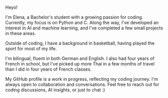Heyo!

I'm Elena, a Bachelor's student with a growing passion for coding. 
Currently, my focus is on Python and C. Along the way, I've developed an interest in AI and machine learning, and I've completed a few small projects in these areas.

Outside of coding, I have a background in basketball, having played the sport for most of my life. 

I'm bilingual, fluent in both German and English. 
I also had four years of French in school, but I've picked up more Thai in a few months of travel than I did in four years of French classes.

My GitHub profile is a work in progress, reflecting my coding journey. I'm always open to collaboration and conversations.
Feel free to reach out for coding discussions, AI insights, or just to chat :)  
<!---
Elena-kal/Elena-kal is a ✨ special ✨ repository because its `README.md` (this file) appears on your GitHub profile.
You can click the Preview link to take a look at your changes.
--->
